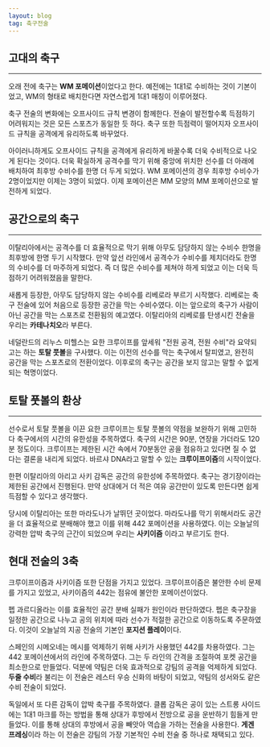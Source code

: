```yaml
---
layout: blog
tag: 축구전술
---
```

## 고대의 축구
---
오래 전에 축구는 **WM 포메이션**이었다고 한다. 예전에는 1대1로 수비하는 것이 기본이었고, WM의 형태로 배치한다면 자연스럽게 1대1 매칭이 이루어졌다.


축구 전술의 변화에는 오프사이드 규칙 변경이 함께한다. 전술이 발전할수록 득점하기 어려워지는 것은 모든 스포츠가 동일한 듯 하다. 축구 또한 득점력이 떨어지자 오프사이드 규칙을 공격에게 유리하도록 바꾸었다.


아이러니하게도 오프사이드 규칙을 공격에게 유리하게 바꿀수록 더욱 수비적으로 나오게 된다는 것이다. 더욱 확실하게 공격수를 막기 위해 중앙에 위치한 선수를 더 아래에 배치하여 최후방 수비수를 한명 더 두게 되었다. WM 포메이션의 경우 최후방 수비수가 2명이었지만 이제는 3명이 되었다. 이제 포메이션은 MM 모양의 MM 포메이션으로 발전하게 되었다.

## 공간으로의 축구
---
이탈리아에서는 공격수를 더 효율적으로 막기 위해 아무도 담당하지 않는 수비수 한명을 최후방에 한명 두기 시작했다. 만약 앞선 라인에서 공격수가 수비수를 제치더라도 한명의 수비수를 더 마주하게 되었다. 즉 더 많은 수비수를 제쳐야 하게 되었고 이는 더욱 득점하기 어려워졌음을 말한다.


새롭게 등장한, 아무도 담당하지 않는 수비수를 리베로라 부르기 시작했다. 리베로는 축구 전술에 있어 처음으로 등장한 공간을 막는 수비수였다. 이는 앞으로의 축구가 사람이 아닌 공간을 막는 스포츠로 전환됨의 예고였다. 이탈리아의 리베로를 탄생시킨 전술을 우리는 **카테나치오**라 부른다.


네덜란드의 리누스 미헬스는 요한 크루이프를 앞세워 "전원 공격, 전원 수비"라 요약되고는 하는 **토탈 풋볼**을 구사했다. 이는 이전의 선수를 막는 축구에서 탈피였고, 완전히 공간을 막는 스포츠로의 전환이었다. 이후로의 축구는 공간을 보지 않고는 말할 수 없게 되는 혁명이었다.


## 토탈 풋볼의 환상
---
선수로서 토탈 풋볼을 이끈 요한 크루이프는 토탈 풋볼의 약점을 보완하기 위해 고민하다 축구에서의 시간의 유한성을 주목하였다. 축구의 시간은 90분, 연장을 가더라도 120분 정도이다. 크루이프는 제한된 시간 속에서 70분동안 공을 점유하고 있다면 질 수 없다는 결론을 내리게 되었다. 바르샤 DNA라고 말할 수 있는 **크루이프이즘**의 시작이었다.


한편 이탈리아의 아리고 사키 감독은 공간의 유한성에 주목하였다. 축구는 경기장이라는 제한된 공간에서 진행된다. 만약 상대에거 더 적은 여유 공간만이 있도록 만든다면 쉽게 득점할 수 있다고 생각했다.


당시에 이탈리아는 또한 마라도나가 날뛰던 곳이었다. 마라도나를 막기 위해서라도 공간을 더 효율적으로 분배해야 했고 이를 위해 442 포메이션을 사용하였다. 이는 오늘날의 강력한 압박 축구의 근간이 되었으며 우리는 **사키이즘** 이라고 부르기도 한다.

## 현대 전술의 3축

크루이프이즘과 사키이즘 또한 단점을 가지고 있었다. 크루이프이즘은 불안한 수비 문제를 가지고 있었고, 사키이즘의 442는 점유에 불안한 포메이션이었다.


펩 과르디올라는 이를 효율적인 공간 분배 실패가 원인이라 판단하였다. 펩은 축구장을 일정한 공간으로 나누고 공의 위치에 따라 선수가 적절한 공간으로 이동하도록 주문하였다. 이것이 오늘날의 지공 전술의 기본인 **포지션 플레이**이다.


스페인의 시메오네는 메시를 억제하기 위해 사키가 사용했던 442를 차용하였다. 그는 442 포메이션에서의 라인에 주목하였다. 그는 두 라인의 간격을 조절하여 포켓 공간을 최소한으로 만들었다. 덕분에 약팀은 더욱 효과적으로 강팀의 공격을 억제하게 되었다. **두줄 수비**라 불리는 이 전술은 레스터 우승 신화의 바탕이 되었고, 약팀의 성서와도 같은 수비 전술이 되었다.


독일에서 또 다른 감독이 압박 축구를 주목하였다. 클롭 감독은 공이 있는 스트롱 사이드에는 1대1 마크를 하는 방법을 통해 상대가 후방에서 전방으로 공을 운반하기 힘들게 만들었다. 이를 통해 상대의 후방에서 공을 빼앗아 역습을 가하는 전술을 사용한다. **게겐 프레싱**이라 하는 이 전술은 강팀의 가장 기본적인 수비 전술 중 하나로 채택되고 있다.